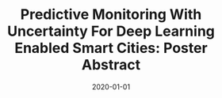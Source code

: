 ---
title: "Predictive Monitoring With Uncertainty For Deep Learning Enabled Smart Cities: Poster Abstract"
date: 2020-01-01
venue: "SenSys '20: The 18th ACM Conference on Embedded Networked Sensor Systems, Virtual Event, Japan, November 16-19, 2020"
paperurl: https://doi.org/10.1145/3384419.3430445
authors: "Meiyi Ma, Ezio Bartocci, John A Stankovic and Lu Feng"
---